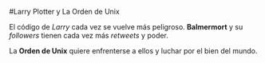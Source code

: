 #Larry Plotter y La Orden de Unix

El código de *Larry* cada vez se vuelve más peligroso.
**Balmermort** y su *followers* tienen cada vez más *retweets* y poder.

La **Orden de Unix** quiere enfrenterse a ellos y luchar por el bien del mundo.
